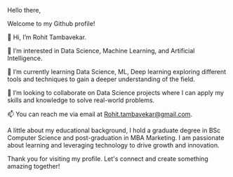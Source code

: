 
Hello there,

Welcome to my Github profile!

👋 Hi, I’m Rohit Tambavekar.

👀 I’m interested in Data Science, Machine Learning, and Artificial Intelligence.

🌱 I’m currently learning Data Science, ML, Deep learning exploring different tools and techniques to gain a deeper understanding of the field.

💞️ I’m looking to collaborate on Data Science projects where I can apply my skills and knowledge to solve real-world problems.

📫 You can reach me via email at Rohit.tambavekar@gmail.com.

A little about my educational background, I hold a graduate degree in BSc Computer Science and post-graduation in MBA Marketing. I am passionate about learning and leveraging technology to drive growth and innovation.

Thank you for visiting my profile. Let's connect and create something amazing together!
<!---
Rohit-Tambavekar/Rohit-Tambavekar is a ✨ special ✨ repository because its `README.md` (this file) appears on your GitHub profile.
You can click the Preview link to take a look at your changes.
--->
